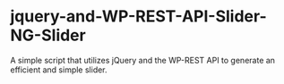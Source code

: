 # jquery-and-WP-REST-API-Slider-NG-Slider
A simple script that utilizes jQuery and the WP-REST API to generate an efficient and simple slider.
